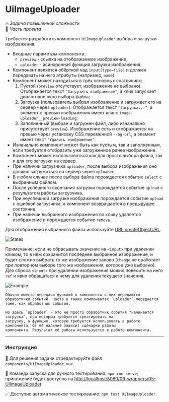 # UiImageUploader

🔥 _Задача повышенной сложности_\
💼 _Часть проекта_

<!--start_statement-->

Требуется разработать компонент `UiImageUploader` выбора и загрузки изображения:

- Входные параметры компонента:
  - `preview` - ссылка на отображаемое изображение;
  - `uploader` - асинхронная функция загрузки изображения.
- Компонент является обёрткой над `input[type=file]` и должен передавать на него атрибуты (например, `name`).
- Компонент может находиться в трёх основных состояниях:
  1. Пустой (`preview` отсутствует, изображение не выбрано). Отображается текст `"Загрузить изображение"`, а клик
     запускает диалоговое окно выбора файла;
  2. Загрузка (пользователь выбрал изображение и загружает его на сервер через `uploader`). Отображается текст
     `"Загрузка..."`, а элемент с превью изображения имеет класс `image-uploader__preview-loading`;
  3. Заполненный (выбран и загружен файл, либо изначально присутствует `preview`). Изображение есть и отображается на
     превью через установку CSS переменной `--bg-url`, а элемент имеет текст `"Удалить изображение"`.
- Изначально компонент может быть как пустым, так и заполненным, если требуется отобразить уже загруженное ранее
  изображение.
- Компонент может использоваться как для просто выбора файла, так и для его загрузки на сервер.
- При наличии загрузчика `uploader`, после выбора изображения оно должно загружаться на сервер через `uploader`.
- В любом случае после выбора файла порождается событие `select` с выбранным файлом.
- После успешного окончания загрузки порождается событие `upload` с результатом работы загрузчика.
- При неуспешной загрузке изображения порождается событие `upload` с ошибкой загрузчика, а компонент возвращается в
  предыдущее состояние.
- При наличии выбранного изображения по клику удаляется изображение и порождается событие `remove`.

Для отображения выбранного файла используйте
[URL.createObjectURL](https://developer.mozilla.org/en-US/docs/Web/API/URL/createObjectURL).

<img src="https://i.imgur.com/4XBodgQ.png" alt="States" style="max-width: 100%">

Примечание: если не сбрасывать значение на `<input>` при удалении кликом, то в нём сохранится последнее выбранное
изображение, и будет сложно выбрать то же изображение заново (`change` не сработает при повторном выборе того же
изображения, которое уже выбрано). Для сброса `<input>` при удалении изображения можно повесить на него `ref` и явно
обращаться к нему для удаления текущего значения.

<img src="https://i.imgur.com/AJJTMWo.gif" alt="Example" />

```smart header="Почему uploader - параметр функция, а не событие?"
Обычно вместо передачи функций в компоненты в них передаются обработчики событий. Часто в таких компонентах `uploader` передаётся тоже, как обработчик события.

Но здесь `uploader` - это не просто обработчик события "начинается загрузка", при котором требуется среагировать на
загрузку, а функция, которую требуется использовать в работе компонента. От её наличия зависит сценарий работы
компонента. Результат её работы используется в работе компонента.
```

<!--end_statement-->

---

### Инструкция

📝 Для решения задачи отредактируйте файл: `components/UiImageUploader.vue`.

🚀 Команда запуска для ручного тестирования: `npm run serve`;\
приложение будет доступно на [http://localhost:8080/06-wrappers/05-UiImageUploader](http://localhost:8080/06-wrappers/05-UiImageUploader).

✅ Доступно автоматическое тестирование: `npm test UiImageUploader`.
